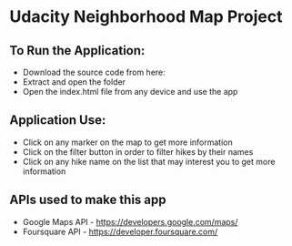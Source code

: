 # Udacity Neighborhood Map Project

## To Run the Application:

* Download the source code from here:
* Extract and open the folder
* Open the index.html file from any device and use the app

## Application Use:

* Click on any marker on the map to get more information
* Click on the filter button in order to filter hikes by their names
* Click on any hike name on the list that may interest you to get more information


## APIs used to make this app

* Google Maps API - https://developers.google.com/maps/
* Foursquare API - https://developer.foursquare.com/
